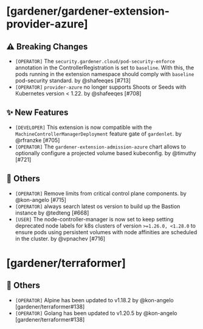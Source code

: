 # [gardener/gardener-extension-provider-azure]

## ⚠️ Breaking Changes

- `[OPERATOR]` The `security.gardener.cloud/pod-security-enforce` annotation in the ControllerRegistration is set to `baseline`. With this, the pods running in the extension namespace should comply with `baseline` pod-security standard. by @shafeeqes [#713]
- `[OPERATOR]` `provider-azure` no longer supports Shoots or Seeds with Кubernetes version < 1.22. by @shafeeqes [#708]
## ✨ New Features

- `[DEVELOPER]` This extension is now compatible with the `MachineControllerManagerDeployment` feature gate of `gardenlet`. by @rfranzke [#705]
- `[OPERATOR]` The `gardener-extension-admission-azure` chart allows to optionally configure a projected volume based kubeconfig. by @timuthy [#721]
## 🏃 Others

- `[OPERATOR]` Remove limits from critical control plane components. by @kon-angelo [#715]
- `[OPERATOR]` always search latest os version to build up the Bastion instance by @tedteng [#668]
- `[USER]` The node-controller-manager is now set to keep setting deprecated node labels for k8s clusters of version `>=1.26.0, <1.28.0` to ensure pods using persistent volumes with node affinities are scheduled in the cluster. by @vpnachev [#716]
# [gardener/terraformer]

## 🏃 Others

- `[OPERATOR]` Alpine has been updated to v1.18.2 by @kon-angelo [gardener/terraformer#138]
- `[OPERATOR]` Golang has been updated to v1.20.5 by @kon-angelo [gardener/terraformer#138]
